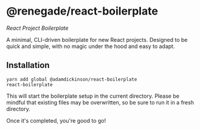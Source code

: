 # @renegade/react-boilerplate
*React Project Boilerplate*

A minimal, CLI-driven boilerplate for new React projects. Designed to be quick
and simple, with no magic under the hood and easy to adapt.

Installation
---

```
yarn add global @adamdickinson/react-boilerplate
react-boilerplate
```

This will start the boilerplate setup in the current directory. Please be
mindful that existing files may be overwritten, so be sure to run it in a fresh
directory.

Once it's completed, you're good to go!
